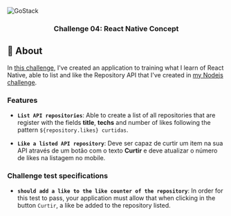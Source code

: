 <img alt="GoStack" src="https://storage.googleapis.com/golden-wind/bootcamp-gostack/header-desafios.png" />

<h3 align="center">
  Challenge 04: React Native Concept
</h3>

## :rocket: About

In [this challenge](https://github.com/Rocketseat/bootcamp-gostack-desafios/blob/master/desafio-conceitos-react-native/README.md), I've created an application to training what I learn of React Native, able to list and like the Repository API that I've created in [my Nodejs challenge](https://github.com/gustavofrc/gostack_desafio-conceito-node).


### Features

- **`List API repositories`**: Able to create a list of all repositories that are register with the fields **title**, **techs** and number of likes following the pattern `${repository.likes} curtidas`.

- **`Like a listed API repository`**: Deve ser capaz de curtir um item na sua API através de um botão com o texto **Curtir** e deve atualizar o número de likes na listagem no mobile.

### Challenge test specifications

- **`should add a like to the like counter of the repository`**: In order for this test to pass, your application must allow that when clicking in the button `Curtir`, a like be added to the repository listed.
